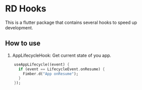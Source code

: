 # RD Hooks

This is a flutter package that contains several hooks to speed up development.

## How to use

1. AppLifecycleHook: Get current state of you app.
```dart
    useAppLifecycle((event) {
      if (event == LifecycleEvent.onResume) {
        Fimber.d("App onResume");
      }
    });
```
